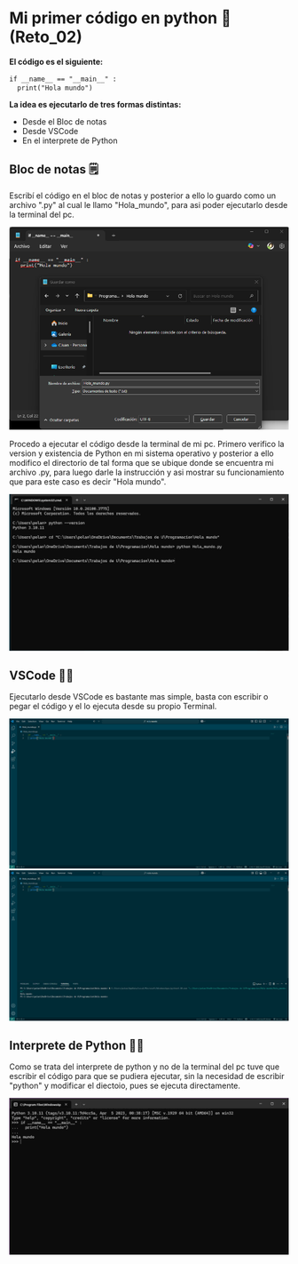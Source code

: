 # Mi primer código en python 🤠(Reto_02)
**El código es el siguiente:**
~~~
if __name__ == "__main__" :
  print("Hola mundo")
~~~
**La idea es ejecutarlo de tres formas distintas:**
- Desde el Bloc de notas
- Desde VSCode
- En el interprete de Python

## Bloc de notas 🗒️

Escribí el código en el bloc de notas y posterior a ello lo guardo como un archivo ".py" al cual le llamo "Hola_mundo", para asi poder ejecutarlo desde la terminal del pc.

![Bloc 1](Caps/cap%20bloc%202.png)

Procedo a ejecutar el código desde la terminal de mi pc.
Primero verifico la version y existencia de Python en mi sistema operativo y posterior a ello modifico el directorio de tal forma que se ubique donde se encuentra mi archivo .py, para luego darle la instrucción y asi mostrar su funcionamiento que para este caso es decir "Hola mundo".

![Bloc 2](Caps/cap%20bloc%203.png)


## VSCode 🔵📝
Ejecutarlo desde VSCode es bastante mas simple, basta con escribir o pegar el código y el lo ejecuta desde su propio Terminal.

![VScode 1](Caps/cap%20vs.png)
![VScode 2](Caps/cap%20vs%202.png)

## Interprete de Python 🧑‍💻
Como se trata del interprete de python y no de la terminal del pc tuve que escribir el código para que se pudiera ejecutar, sin la necesidad de escribir "python" y modificar el diectoio, pues se ejecuta directamente.

![Int de python](Caps/cap%20py.png)



